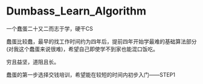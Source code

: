 # Dumbass_Learn_Algorithm

一个蠢蛋二十又二而志于学，硬干CS

蠢蛋比较蠢，最早的找工作时间约为四年后，提前四年开始学最难的基础算法部分(对我这个蠢蛋来说很难)，希望自己即使学不到家也能混口饭吃。

穷且益坚，道阻且长。



蠢蛋的第一步选择交钱培训，希望能在较短的时间内初步入门——STEP1